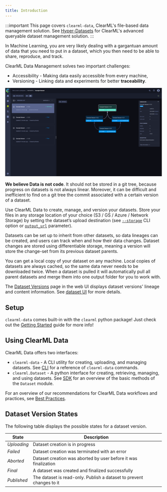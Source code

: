 ```yaml
---
title: Introduction
---
```


:::important
This page covers `clearml-data`, ClearML's file-based data management solution.
See [Hyper-Datasets](../hyperdatasets/overview.md) for ClearML's advanced queryable dataset management solution.
:::

In Machine Learning, you are very likely dealing with a gargantuan amount of data that you need to put in a dataset,
which you then need to be able to share, reproduce, and track.

ClearML Data Management solves two important challenges:
- Accessibility - Making data easily accessible from every machine,
- Versioning - Linking data and experiments for better **traceability**.

![Dataset lineage](../img/webapp_dataset_lineage.png)

**We believe Data is not code**. It should not be stored in a git tree, because progress on datasets is not always linear.
Moreover, it can be difficult and inefficient to find on a git tree the commit associated with a certain version of a dataset.

Use ClearML Data to create, manage, and version your datasets. Store your files in any storage location of your choice 
(S3 / GS / Azure / Network Storage) by setting the dataset’s upload destination (see [`--storage`](clearml_data_cli.md#upload) 
CLI option or [`output_url`](clearml_data_sdk.md#uploading-files) parameter). 

Datasets can be set up to inherit from other datasets, so data lineages can be created, and users can track when and how 
their data changes. Dataset changes are stored using differentiable storage, meaning a version will store the change-set 
from its previous dataset parents.

You can get a local copy of your dataset on any machine. Local copies of datasets are always cached, so the same data 
never needs to be downloaded twice. When a dataset is pulled it will automatically pull all parent datasets and merge 
them into one output folder for you to work with.

The [Dataset Versions](../webapp/datasets/webapp_dataset_viewing.md) page in the web UI displays dataset versions' 
lineage and content information. See [dataset UI](../webapp/datasets/webapp_dataset_page.md) for more details.

## Setup

`clearml-data` comes built-in with the `clearml` python package! Just check out the [Getting Started](../getting_started/ds/ds_first_steps.md) 
guide for more info!

## Using ClearML Data

ClearML Data offers two interfaces:
- `clearml-data` - A CLI utility for creating, uploading, and managing datasets. See [CLI](clearml_data_cli.md) for a reference of `clearml-data` commands.
- `clearml.Dataset` - A python interface for creating, retrieving, managing, and using datasets. See [SDK](clearml_data_sdk.md) for an overview of the basic methods of the `Dataset` module.

For an overview of our recommendations for ClearML Data workflows and practices, see [Best Practices](best_practices.md).

## Dataset Version States
The following table displays the possible states for a dataset version. 


| State | Description |
|---|---|
|*Uploading*| Dataset creation is in progress  |
|*Failed*| Dataset creation was terminated with an error|
|*Aborted*| Dataset creation was aborted by user before it was finalization |
|*Final*| A dataset was created and finalized successfully | 
|*Published*| The dataset is read-only. Publish a dataset to prevent changes to it | 

